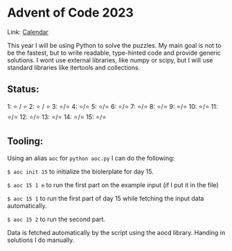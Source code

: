 # Advent of Code 2023
Link: [Calendar](https://adventofcode.com/2023)

This year I will be using Python to solve the puzzles. My main goal is not to be the fastest, but to write readable, type-hinted code and provide generic solutions. I wont use external libraries, like numpy or scipy, but I will use standard libraries like itertools and collections.

## Status:

1: :star: / :star:
2: :star: / :star:
3: :star:/:star:
4: :star:/:star:
5: :star:/:star:
6: :star:/:star:
7: :star:/:star:
8: :star:/:star:
9: :star:/:star:
10: :star:/:star:
11: :star:/:star:
12: :star:/:star:
13: :star:/:star:
14: :star:/:star:
15: :star:/:star:

## Tooling:

Using an alias `aoc` for `python aoc.py` I can do the following:

`$ aoc init 15` to initialize the biolerplate for day 15.

`$ aoc 15 1 e` to run the first part on the example input (if I put it in the file)

`$ aoc 15 1` to run the first part of day 15 while fetching the input data automatically.

`$ aoc 15 2` to run the second part.

Data is fetched automatically by the script using the aocd library.
Handing in solutions I do manually.